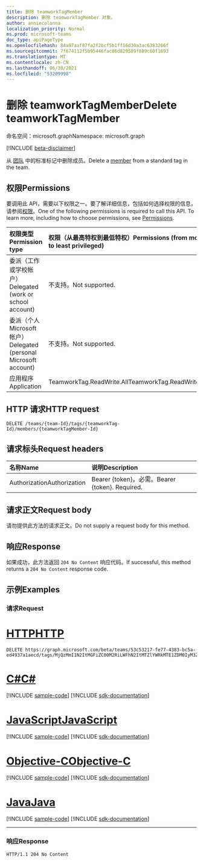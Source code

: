 ```yaml
---
title: 删除 teamworkTagMember
description: 删除 teamworkTagMember 对象。
author: anniecolonna
localization_priority: Normal
ms.prod: microsoft-teams
doc_type: apiPageType
ms.openlocfilehash: 84a97aaf87fa2f2bcf5b1ff16d30a3ac6383266f
ms.sourcegitcommit: 7f674112f5b95446fac86d829509f889c60f1693
ms.translationtype: MT
ms.contentlocale: zh-CN
ms.lasthandoff: 06/30/2021
ms.locfileid: "53209998"
---
```

# <a name="delete-teamworktagmember"></a><span data-ttu-id="b811b-103">删除 teamworkTagMember</span><span class="sxs-lookup"><span data-stu-id="b811b-103">Delete teamworkTagMember</span></span>
<span data-ttu-id="b811b-104">命名空间：microsoft.graph</span><span class="sxs-lookup"><span data-stu-id="b811b-104">Namespace: microsoft.graph</span></span>

[!INCLUDE [beta-disclaimer](../../includes/beta-disclaimer.md)]

<span data-ttu-id="b811b-105">从 [团队](../resources/teamworktagmember.md) 中的标准标记中删除成员。</span><span class="sxs-lookup"><span data-stu-id="b811b-105">Delete a [member](../resources/teamworktagmember.md) from a standard tag in the team.</span></span> 

## <a name="permissions"></a><span data-ttu-id="b811b-106">权限</span><span class="sxs-lookup"><span data-stu-id="b811b-106">Permissions</span></span>
<span data-ttu-id="b811b-p101">要调用此 API，需要以下权限之一。要了解详细信息，包括如何选择权限的信息，请参阅[权限](/graph/permissions-reference)。</span><span class="sxs-lookup"><span data-stu-id="b811b-p101">One of the following permissions is required to call this API. To learn more, including how to choose permissions, see [Permissions](/graph/permissions-reference).</span></span>

|<span data-ttu-id="b811b-109">权限类型</span><span class="sxs-lookup"><span data-stu-id="b811b-109">Permission type</span></span>|<span data-ttu-id="b811b-110">权限（从最高特权到最低特权）</span><span class="sxs-lookup"><span data-stu-id="b811b-110">Permissions (from most to least privileged)</span></span>|
|:---|:---|
|<span data-ttu-id="b811b-111">委派（工作或学校帐户）</span><span class="sxs-lookup"><span data-stu-id="b811b-111">Delegated (work or school account)</span></span>|<span data-ttu-id="b811b-112">不支持。</span><span class="sxs-lookup"><span data-stu-id="b811b-112">Not supported.</span></span>|
|<span data-ttu-id="b811b-113">委派（个人 Microsoft 帐户）</span><span class="sxs-lookup"><span data-stu-id="b811b-113">Delegated (personal Microsoft account)</span></span>|<span data-ttu-id="b811b-114">不支持。</span><span class="sxs-lookup"><span data-stu-id="b811b-114">Not supported.</span></span>|
|<span data-ttu-id="b811b-115">应用程序</span><span class="sxs-lookup"><span data-stu-id="b811b-115">Application</span></span>|<span data-ttu-id="b811b-116">TeamworkTag.ReadWrite.All</span><span class="sxs-lookup"><span data-stu-id="b811b-116">TeamworkTag.ReadWrite.All</span></span>|

## <a name="http-request"></a><span data-ttu-id="b811b-117">HTTP 请求</span><span class="sxs-lookup"><span data-stu-id="b811b-117">HTTP request</span></span>

<!-- {
  "blockType": "ignored"
}
-->
``` http
DELETE /teams/{team-Id}/tags/{teamworkTag-Id}/members/{teamworkTagMember-Id}
```

## <a name="request-headers"></a><span data-ttu-id="b811b-118">请求标头</span><span class="sxs-lookup"><span data-stu-id="b811b-118">Request headers</span></span>
|<span data-ttu-id="b811b-119">名称</span><span class="sxs-lookup"><span data-stu-id="b811b-119">Name</span></span>|<span data-ttu-id="b811b-120">说明</span><span class="sxs-lookup"><span data-stu-id="b811b-120">Description</span></span>|
|:---|:---|
|<span data-ttu-id="b811b-121">Authorization</span><span class="sxs-lookup"><span data-stu-id="b811b-121">Authorization</span></span>|<span data-ttu-id="b811b-p102">Bearer {token}。必需。</span><span class="sxs-lookup"><span data-stu-id="b811b-p102">Bearer {token}. Required.</span></span>|

## <a name="request-body"></a><span data-ttu-id="b811b-124">请求正文</span><span class="sxs-lookup"><span data-stu-id="b811b-124">Request body</span></span>
<span data-ttu-id="b811b-125">请勿提供此方法的请求正文。</span><span class="sxs-lookup"><span data-stu-id="b811b-125">Do not supply a request body for this method.</span></span>

## <a name="response"></a><span data-ttu-id="b811b-126">响应</span><span class="sxs-lookup"><span data-stu-id="b811b-126">Response</span></span>

<span data-ttu-id="b811b-127">如果成功，此方法返回 `204 No Content` 响应代码。</span><span class="sxs-lookup"><span data-stu-id="b811b-127">If successful, this method returns a `204 No Content` response code.</span></span>

## <a name="examples"></a><span data-ttu-id="b811b-128">示例</span><span class="sxs-lookup"><span data-stu-id="b811b-128">Examples</span></span>

### <a name="request"></a><span data-ttu-id="b811b-129">请求</span><span class="sxs-lookup"><span data-stu-id="b811b-129">Request</span></span>

# <a name="http"></a>[<span data-ttu-id="b811b-130">HTTP</span><span class="sxs-lookup"><span data-stu-id="b811b-130">HTTP</span></span>](#tab/http)
<!-- {
  "blockType": "request",
  "name": "delete_teamworktagmember"
}
-->
``` http
DELETE https://graph.microsoft.com/beta/teams/53c53217-fe77-4383-bc5a-ed4937a1aecd/tags/MjQzMmI1N2ItMGFiZC00M2RiLWFhN2ItMTZlYWRkMTE1ZDM0IyM3ZDg4M2Q4Yi1hMTc5LTRkZDctOTNiMy1hOGQzZGUxYTIxMmUjI3RhY29VSjN2RGk==/members/MjQzMmI1N2ItMGFiZC00M2RiLWFhN2ItMTZlYWRkMTE1ZDM0IyNlYjY1M2Y5Mi04MzczLTRkZTYtYmZlYy01YjRkMjE2YjZhZGUjI2QzYjJiM2ViLWM0N2YtNDViOS05NWYyLWIyZjJlZjYyMTVjZQ==
```
# <a name="c"></a>[<span data-ttu-id="b811b-131">C#</span><span class="sxs-lookup"><span data-stu-id="b811b-131">C#</span></span>](#tab/csharp)
[!INCLUDE [sample-code](../includes/snippets/csharp/delete-teamworktagmember-csharp-snippets.md)]
[!INCLUDE [sdk-documentation](../includes/snippets/snippets-sdk-documentation-link.md)]

# <a name="javascript"></a>[<span data-ttu-id="b811b-132">JavaScript</span><span class="sxs-lookup"><span data-stu-id="b811b-132">JavaScript</span></span>](#tab/javascript)
[!INCLUDE [sample-code](../includes/snippets/javascript/delete-teamworktagmember-javascript-snippets.md)]
[!INCLUDE [sdk-documentation](../includes/snippets/snippets-sdk-documentation-link.md)]

# <a name="objective-c"></a>[<span data-ttu-id="b811b-133">Objective-C</span><span class="sxs-lookup"><span data-stu-id="b811b-133">Objective-C</span></span>](#tab/objc)
[!INCLUDE [sample-code](../includes/snippets/objc/delete-teamworktagmember-objc-snippets.md)]
[!INCLUDE [sdk-documentation](../includes/snippets/snippets-sdk-documentation-link.md)]

# <a name="java"></a>[<span data-ttu-id="b811b-134">Java</span><span class="sxs-lookup"><span data-stu-id="b811b-134">Java</span></span>](#tab/java)
[!INCLUDE [sample-code](../includes/snippets/java/delete-teamworktagmember-java-snippets.md)]
[!INCLUDE [sdk-documentation](../includes/snippets/snippets-sdk-documentation-link.md)]

---



### <a name="response"></a><span data-ttu-id="b811b-135">响应</span><span class="sxs-lookup"><span data-stu-id="b811b-135">Response</span></span>

<!-- {
  "blockType": "response",
  "truncated": true
}
-->
``` http
HTTP/1.1 204 No Content
```
